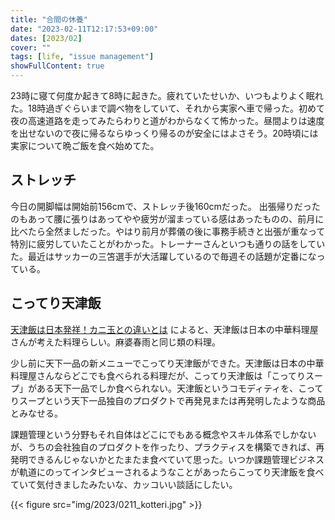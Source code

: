 ```yaml
---
title: "合間の休養"
date: "2023-02-11T12:17:53+09:00"
dates: [2023/02]
cover: ""
tags: [life, "issue management"]
showFullContent: true
---
```


23時に寝て何度か起きて8時に起きた。疲れていたせいか、いつもよりよく眠れた。18時過ぎぐらいまで調べ物をしていて、それから実家へ車で帰った。初めて夜の高速道路を走ってみたらわりと道がわからなくて怖かった。昼間よりは速度を出せないので夜に帰るならゆっくり帰るのが安全にはよさそう。20時頃には実家について晩ご飯を食べ始めてた。

## ストレッチ

今日の開脚幅は開始前156cmで、ストレッチ後160cmだった。
出張帰りだったのもあって腰に張りはあってやや疲労が溜まっている感はあったものの、前月に比べたら全然ましだった。やはり前月が葬儀の後に事務手続きと出張が重なって特別に疲労していたことがわかった。トレーナーさんといつも通りの話をしていた。最近はサッカーの三笘選手が大活躍しているので毎週その話題が定番になっている。

## こってり天津飯

[天津飯は日本発祥！カニ玉との違いとは](https://www.cookdoor.jp/chinese-food/dictionary/21228_china_028/) によると、天津飯は日本の中華料理屋さんが考えた料理らしい。麻婆春雨と同じ類の料理。

少し前に天下一品の新メニューでこってり天津飯ができた。天津飯は日本の中華料理屋さんならどこでも食べられる料理だが、こってり天津飯は「こってりスープ」がある天下一品でしか食べられない。天津飯というコモディティを、こってりスープという天下一品独自のプロダクトで再発見または再発明したような商品とみなせる。

課題管理という分野もそれ自体はどこにでもある概念やスキル体系でしかないが、うちの会社独自のプロダクトを作ったり、プラクティスを構築できれば、再発明できるんじゃないかとたまたま食べていて思った。いつか課題管理ビジネスが軌道にのってインタビューされるようなことがあったらこってり天津飯を食べていて気付きましたみたいな、カッコいい談話にしたい。

{{< figure src="img/2023/0211_kotteri.jpg" >}}
